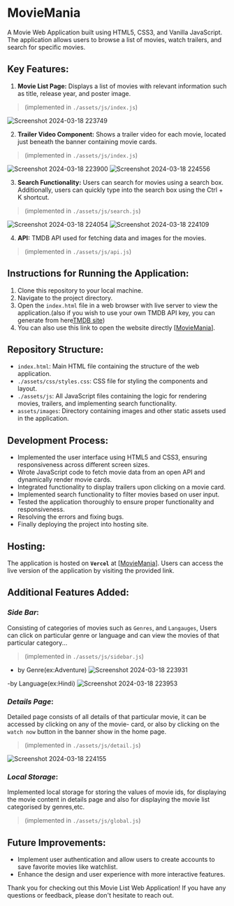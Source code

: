 # MovieMania
A Movie Web Application built using HTML5, CSS3, and Vanilla JavaScript. The application allows users to browse a list of movies, watch trailers, and search for specific movies.


## Key Features:
1. **Movie List Page:** Displays a list of movies with relevant information such as title, release year, and poster image.
> (implemented in `./assets/js/index.js`)

![Screenshot 2024-03-18 223749](https://github.com/Ajay-durgesam/MovieMania/assets/114494331/b0615b36-ce6e-4f3b-b5bf-a1c24abcfe36)

2. **Trailer Video Component:** Shows a trailer video for each movie, located just beneath the banner containing movie cards.
> (implemented in `./assets/js/index.js`)

![Screenshot 2024-03-18 223900](https://github.com/Ajay-durgesam/MovieMania/assets/114494331/35b56b32-d08a-4d20-b60d-0a6af02e5e5b)
![Screenshot 2024-03-18 224556](https://github.com/Ajay-durgesam/MovieMania/assets/114494331/5042c659-db91-4f21-8e5b-d592765dc614)


3. **Search Functionality:** Users can search for movies using a search box. Additionally, users can quickly type into the search box using the Ctrl + K shortcut.
> (implemented in `./assets/js/search.js`)

![Screenshot 2024-03-18 224054](https://github.com/Ajay-durgesam/MovieMania/assets/114494331/02808277-46bc-49ab-baaf-37528ee231b4)
![Screenshot 2024-03-18 224109](https://github.com/Ajay-durgesam/MovieMania/assets/114494331/ab59e895-e5b2-4e80-989e-4f9f19b68490)


4. **API:** TMDB API used for fetching data and images for the movies.
> (implemented in `./assets/js/api.js`)

## Instructions for Running the Application:
1. Clone this repository to your local machine.
2. Navigate to the project directory.
3. Open the `index.html` file in a web browser with live server to view the application.(also if you wish to use your own TMDB API key, you can generate from here[TMDB site]((https://www.themoviedb.org/)))
4. You can also use this link to open the website directly [[MovieMania](https://movie-mania-smoky.vercel.app/)].


## Repository Structure:
- `index.html`: Main HTML file containing the structure of the web application.
- `./assets/css/styles.css`: CSS file for styling the components and layout.
- `./assets/js`: All JavaScript files containing the logic for rendering movies, trailers, and implementing search functionality.
- `assets/images`: Directory containing images and other static assets used in the application.

## Development Process:
- Implemented the user interface using HTML5 and CSS3, ensuring responsiveness across different screen sizes.
- Wrote JavaScript code to fetch movie data from an open API and dynamically render movie cards.
- Integrated functionality to display trailers upon clicking on a movie card.
- Implemented search functionality to filter movies based on user input.
- Tested the application thoroughly to ensure proper functionality and responsiveness.
- Resolving the errors and fixing bugs.
- Finally deploying the project into hosting site.


## Hosting:
The application is hosted on **`Vercel`** at [[MovieMania](https://movie-mania-smoky.vercel.app/)]. Users can access the live version of the application by visiting the provided link.

## Additional Features Added:
### *Side Bar*: 
Consisting of categories of movies such as `Genres`, and `Langauges`, Users can click on particular genre or language and can view the movies of that particular category...
>(implemented in `./assets/js/sidebar.js`)

- by Genre(ex:Adventure)
![Screenshot 2024-03-18 223931](https://github.com/Ajay-durgesam/MovieMania/assets/114494331/b2d1ecf0-fe07-4e27-9ad3-eb2b3f846975)

-by Language(ex:Hindi)
![Screenshot 2024-03-18 223953](https://github.com/Ajay-durgesam/MovieMania/assets/114494331/5f22c66a-0a4b-4f40-8696-c7920085058d)


### *Details Page*: 
Detailed page consists of all details of that particular movie, it can be accessed by clicking on any of the movie- card, or also by clicking on the `watch now` button in the banner show in the home page.
>(implemented in `./assets/js/detail.js`)

![Screenshot 2024-03-18 224155](https://github.com/Ajay-durgesam/MovieMania/assets/114494331/9f28dea3-869e-487e-80c6-4410fb48c86d)


### *Local Storage*: 
Implemented local storage for storing the values of movie ids, for displaying the movie content in details page and also for displaying the movie list categorised by genres,etc.

>(implemented in `./assets/js/global.js`)

## Future Improvements:
- Implement user authentication and allow users to create accounts to save favorite movies like watchlist.
- Enhance the design and user experience with more interactive features.


Thank you for checking out this Movie List Web Application! If you have any questions or feedback, please don't hesitate to reach out.
